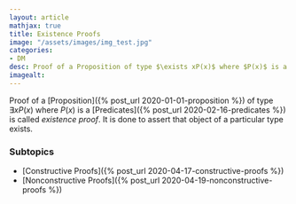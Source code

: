 ```yaml
---
layout: article
mathjax: true
title: Existence Proofs
image: "/assets/images/img_test.jpg"
categories:
- DM
desc: Proof of a Proposition of type $\exists xP(x)$ where $P(x)$ is a Predicates is called existence proof. It is done to assert that object of a particular type exists. 
imagealt: 
---
```


Proof of a [Proposition]({% post_url 2020-01-01-proposition %}) of type $\exists xP(x)$ where $P(x)$ is a [Predicates]({% post_url 2020-02-16-predicates %}) is called *existence proof*. It is done to assert that object of a particular type exists.


































































































































































































































































































































































### Subtopics
- [Constructive Proofs]({% post_url 2020-04-17-constructive-proofs %})
- [Nonconstructive Proofs]({% post_url 2020-04-19-nonconstructive-proofs %})

